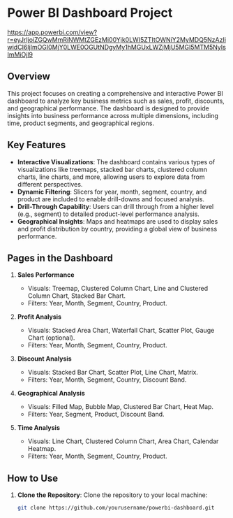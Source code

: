 # Power BI Dashboard Project
https://app.powerbi.com/view?r=eyJrIjoiZGQwMmRiNWMtZGEzMi00Yjk0LWI5ZTItOWNiY2MyMDQ5NzAzIiwidCI6IjlmOGI0MjY0LWE0OGUtNDgyMy1hMGUxLWZjMjU5MGI5MTM5NyIsImMiOjl9
## Overview

This project focuses on creating a comprehensive and interactive Power BI dashboard to analyze key business metrics such as sales, profit, discounts, and geographical performance. The dashboard is designed to provide insights into business performance across multiple dimensions, including time, product segments, and geographical regions.

## Key Features

- **Interactive Visualizations**: The dashboard contains various types of visualizations like treemaps, stacked bar charts, clustered column charts, line charts, and more, allowing users to explore data from different perspectives.
- **Dynamic Filtering**: Slicers for year, month, segment, country, and product are included to enable drill-downs and focused analysis.
- **Drill-Through Capability**: Users can drill through from a higher level (e.g., segment) to detailed product-level performance analysis.
- **Geographical Insights**: Maps and heatmaps are used to display sales and profit distribution by country, providing a global view of business performance.

## Pages in the Dashboard

1. **Sales Performance**
   - Visuals: Treemap, Clustered Column Chart, Line and Clustered Column Chart, Stacked Bar Chart.
   - Filters: Year, Month, Segment, Country, Product.

2. **Profit Analysis**
   - Visuals: Stacked Area Chart, Waterfall Chart, Scatter Plot, Gauge Chart (optional).
   - Filters: Year, Month, Segment, Country, Product.

3. **Discount Analysis**
   - Visuals: Stacked Bar Chart, Scatter Plot, Line Chart, Matrix.
   - Filters: Year, Month, Segment, Country, Discount Band.

4. **Geographical Analysis**
   - Visuals: Filled Map, Bubble Map, Clustered Bar Chart, Heat Map.
   - Filters: Year, Segment, Product, Discount Band.

5. **Time Analysis**
   - Visuals: Line Chart, Clustered Column Chart, Area Chart, Calendar Heatmap.
   - Filters: Year, Month, Segment, Country, Product.

## How to Use

1. **Clone the Repository**: Clone the repository to your local machine:
   ```bash
   git clone https://github.com/yourusername/powerbi-dashboard.git

